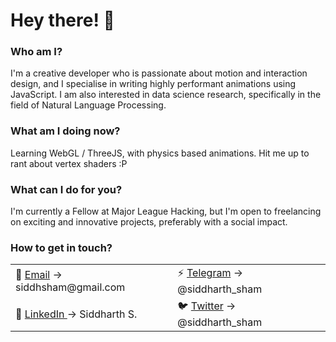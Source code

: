 # Hey there! 👋

### Who am I?
I'm a creative developer who is passionate about motion and interaction design, and I specialise in writing highly performant animations using JavaScript. I am also interested in data science research, specifically in the field of Natural Language Processing.

### What am I doing now?
Learning WebGL / ThreeJS, with physics based animations. Hit me up to rant about vertex shaders :P

### What can I do for you?
I'm currently a Fellow at Major League Hacking, but I'm open to freelancing on exciting and innovative projects, preferably with a social impact.

### How to get in touch?

<table align="">
    <tr>
        <td align="">📧 <a href="mailto:siddhsham@gmail.com">Email</a> -> siddhsham@gmail.com</td>
        <td align="">⚡ <a href="https://t.me/siddharth_sham">Telegram</a> -> @siddharth_sham</td>
    </tr>
    <tr>
        <td align="">💼 <a href="https://linkedin.com/in/siddharthsham">LinkedIn </a> -> Siddharth S.</td>
        <td align="">🐦 <a href="https://twitter.com/siddharth_sham">Twitter</a> -> @siddharth_sham</td>
    </tr>
</table>

